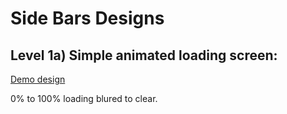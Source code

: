 # Side Bars Designs

## **Level 1a)** Simple animated loading screen:
[Demo design](/screenshots/lvla1.png "Level a1 design")

0% to 100% loading blured to clear.